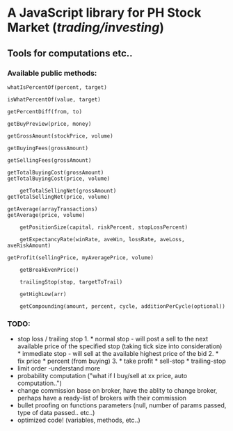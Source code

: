 # A JavaScript library for PH Stock Market (_trading/investing_)
## Tools for computations etc..

### Available public methods: 

    whatIsPercentOf(percent, target)

    isWhatPercentOf(value, target)

    getPercentDiff(from, to)

    getBuyPreview(price, money)

    getGrossAmount(stockPrice, volume)

    getBuyingFees(grossAmount)

    getSellingFees(grossAmount)
    
    getTotalBuyingCost(grossAmount)
    getTotalBuyingCost(price, volume)
    
		getTotalSellingNet(grossAmount)
    getTotalSellingNet(price, volume)
    
    getAverage(arrayTransactions)
    getAverage(price, volume)
		
		getPositionSize(capital, riskPercent, stopLossPercent)
		
		getExpectancyRate(winRate, aveWin, lossRate, aveLoss, aveRiskAmount)
    
    getProfit(sellingPrice, myAveragePrice, volume)
		
		getBreakEvenPrice()
		
		trailingStop(stop, targetToTrail)
		
		getHighLow(arr)
		
		getCompounding(amount, percent, cycle, additionPerCycle(optional))
    
    
### TODO:

* stop loss / trailing stop
    1. 
        * normal stop - will post a sell to the next available price of the specified stop (taking tick size into consideration)
        * immediate stop - will sell at the available highest price of the bid
    2. 
        * fix price
        * percent (from buying)
    3. 
        * take profit
        * sell-stop
        * trailing-stop
* limit order -understand more
* probability computation ("what if I buy/sell at xx price, auto computation..")
* change commission base on broker, have the ablity to change broker, perhaps have a ready-list of brokers with their commission
* bullet proofing on functions parameters (null, number of params passed, type of data passed.. etc..)
* optimized code! (variables, methods, etc..)
